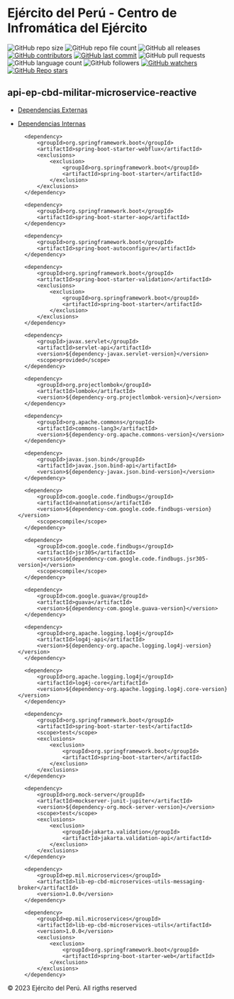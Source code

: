 # Ejército del Perú - Centro de Infromática del Ejército

![GitHub repo size](https://img.shields.io/github/repo-size/dbacilio88/api-ep-cbd-militar-microservice-reactive)
![GitHub repo file count](https://img.shields.io/github/directory-file-count/dbacilio88/api-ep-cbd-militar-microservice-reactive)
![GitHub all releases](https://img.shields.io/github/downloads/dbacilio88/api-ep-cbd-militar-microservice-reactive/total)
[![GitHub contributors](https://img.shields.io/github/contributors/dbacilio88/api-ep-cbd-militar-microservice-reactive)](https://github.com/dbacilio88/api-ep-cbd-militar-microservice-reactive/graphs/contributors)
[![GitHub last commit](https://img.shields.io/github/last-commit/dbacilio88/api-ep-cbd-militar-microservice-reactive?logoColor=success)](https://github.com/dbacilio88/api-ep-cbd-militar-microservice-reactive/graphs/commit-activity)
![GitHub pull requests](https://img.shields.io/github/issues-pr/dbacilio88/api-ep-cbd-militar-microservice-reactive?color=red)
![GitHub language count](https://img.shields.io/github/languages/count/dbacilio88/api-ep-cbd-militar-microservice-reactive)
![GitHub followers](https://img.shields.io/github/followers/dbacilio88?style=social)
[![GitHub watchers](https://img.shields.io/github/watchers/dbacilio88/api-ep-cbd-militar-microservice-reactive?style=social)](https://github.com/dbacilio88/api-ep-cbd-militar-microservice-reactive/watchers)
[![**GitHub Repo stars**](https://img.shields.io/github/stars/dbacilio88/api-ep-cbd-militar-microservice-reactive?style=social)](https://github.com/dbacilio88/api-ep-cbd-militar-microservice-reactive/stargazers)



## api-ep-cbd-militar-microservice-reactive

* [Dependencias Externas](#external-dependencies)
* [Dependencias Internas](#internal-dependencies)


    <dependencies>

        <dependency>
            <groupId>org.springframework.boot</groupId>
            <artifactId>spring-boot-starter-webflux</artifactId>
            <exclusions>
                <exclusion>
                    <groupId>org.springframework.boot</groupId>
                    <artifactId>spring-boot-starter</artifactId>
                </exclusion>
            </exclusions>
        </dependency>

        <dependency>
            <groupId>org.springframework.boot</groupId>
            <artifactId>spring-boot-starter-aop</artifactId>
        </dependency>

        <dependency>
            <groupId>org.springframework.boot</groupId>
            <artifactId>spring-boot-autoconfigure</artifactId>
        </dependency>

        <dependency>
            <groupId>org.springframework.boot</groupId>
            <artifactId>spring-boot-starter-validation</artifactId>
            <exclusions>
                <exclusion>
                    <groupId>org.springframework.boot</groupId>
                    <artifactId>spring-boot-starter</artifactId>
                </exclusion>
            </exclusions>
        </dependency>

        <dependency>
            <groupId>javax.servlet</groupId>
            <artifactId>servlet-api</artifactId>
            <version>${dependency-javax.servlet-version}</version>
            <scope>provided</scope>
        </dependency>

        <dependency>
            <groupId>org.projectlombok</groupId>
            <artifactId>lombok</artifactId>
            <version>${dependency-org.projectlombok-version}</version>
        </dependency>

        <dependency>
            <groupId>org.apache.commons</groupId>
            <artifactId>commons-lang3</artifactId>
            <version>${dependency-org.apache.commons-version}</version>
        </dependency>

        <dependency>
            <groupId>javax.json.bind</groupId>
            <artifactId>javax.json.bind-api</artifactId>
            <version>${dependency-javax.json.bind-version}</version>
        </dependency>

        <dependency>
            <groupId>com.google.code.findbugs</groupId>
            <artifactId>annotations</artifactId>
            <version>${dependency-com.google.code.findbugs-version}</version>
            <scope>compile</scope>
        </dependency>

        <dependency>
            <groupId>com.google.code.findbugs</groupId>
            <artifactId>jsr305</artifactId>
            <version>${dependency-com.google.code.findbugs.jsr305-version}</version>
            <scope>compile</scope>
        </dependency>

        <dependency>
            <groupId>com.google.guava</groupId>
            <artifactId>guava</artifactId>
            <version>${dependency-com.google.guava-version}</version>
        </dependency>

        <dependency>
            <groupId>org.apache.logging.log4j</groupId>
            <artifactId>log4j-api</artifactId>
            <version>${dependency-org.apache.logging.log4j-version}</version>
        </dependency>

        <dependency>
            <groupId>org.apache.logging.log4j</groupId>
            <artifactId>log4j-core</artifactId>
            <version>${dependency-org.apache.logging.log4j.core-version}</version>
        </dependency>

        <dependency>
            <groupId>org.springframework.boot</groupId>
            <artifactId>spring-boot-starter-test</artifactId>
            <scope>test</scope>
            <exclusions>
                <exclusion>
                    <groupId>org.springframework.boot</groupId>
                    <artifactId>spring-boot-starter</artifactId>
                </exclusion>
            </exclusions>
        </dependency>

        <dependency>
            <groupId>org.mock-server</groupId>
            <artifactId>mockserver-junit-jupiter</artifactId>
            <version>${dependency-org.mock-server-version}</version>
            <scope>test</scope>
            <exclusions>
                <exclusion>
                    <groupId>jakarta.validation</groupId>
                    <artifactId>jakarta.validation-api</artifactId>
                </exclusion>
            </exclusions>
        </dependency>

    </dependencies>


    <dependencies>

        <dependency>
            <groupId>ep.mil.microservices</groupId>
            <artifactId>lib-ep-cbd-microservices-utils-messaging-broker</artifactId>
            <version>1.0.0</version>
        </dependency>

        <dependency>
            <groupId>ep.mil.microservices</groupId>
            <artifactId>lib-ep-cbd-microservices-utils</artifactId>
            <version>1.0.0</version>
            <exclusions>
                <exclusion>
                    <groupId>org.springframework.boot</groupId>
                    <artifactId>spring-boot-starter-web</artifactId>
                </exclusion>
            </exclusions>
        </dependency>

    </dependencies>

© 2023 Ejército del Perú. All rigths reserved